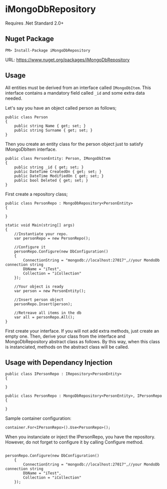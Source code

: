 ﻿# iMongoDbRepository
Requires .Net Standard 2.0+

## Nuget Package
```
PM> Install-Package iMongoDbRepository
```
URL: https://www.nuget.org/packages/iMongoDbRepository


## Usage
All entities must be derived from an interface called ```IMongoDbItem```. This interface contains a mandatory field called ```_id```  and some extra data needed.

Let's say you have an object called person as follows;
```CSharp
public class Person
{
    public string Name { get; set; }
    public string Surname { get; set; }
}
```

Then you create an entity class for the person object just to satisfy IMongoDbItem interface.
```CSharp
public class PersonEntity: Person, IMongoDbItem
{
    public string _id { get; set; }
    public DateTime CreatedOn { get; set; }
    public DateTime ModifiedOn { get; set; }
    public bool Deleted { get; set; }
}
```

First create a repository class;
```Csharp
public class PersonRepo : MongoDbRepository<PersonEntity>
{

} 
```

```CSharp
static void Main(string[] args)
{
    //Instantiate your repo.
    var personRepo = new PersonRepo();

    //Configure it
    personRepo.Configure(new DbConfiguration()
    {
        ConnectionString = "mongodb://localhost:27017",//your MondoDb connection string
        DbName = "iTest",
        Collection = "iCollection"
    });

    //Your object is ready
    var person = new PersonEntity();

    //Insert person object
    personRepo.Insert(person);

    //Retreave all items in the db
    var all = personRepo.All();
}
```

First create your interface. If you will not add extra methods, just create an empty one. 
Then, derive your class from the interface and MongoDbRepository abstract class as follows. By this way, when this class is instanciated, methods on the abstract class will be called.

## Usage with Dependancy Injection
```Csharp
public class IPersonRepo : IRepository<PersonEntity>
{

} 

public class PersonRepo : MongoDbRepository<PersonEntity>, IPersonRepo
{

} 

```

Sample container configuration:
```Csharp
container.For<IPersonRepo>().Use<PersonRepo>();
```

When you instanciate or inject the IPersonRepo, you have the repository. However, do not forget to configure it by calling Configure method.

```Csharp

personRepo.Configure(new DbConfiguration()
    {
        ConnectionString = "mongodb://localhost:27017",//your MondoDb connection string
        DbName = "iTest",
        Collection = "iCollection"
    });
```

